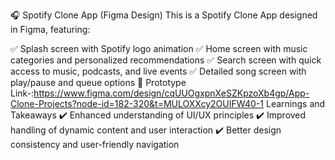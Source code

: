🎧 Spotify Clone App (Figma Design)
This is a Spotify Clone App designed in Figma, featuring:

✅ Splash screen with Spotify logo animation
✅ Home screen with music categories and personalized recommendations
✅ Search screen with quick access to music, podcasts, and live events
✅ Detailed song screen with play/pause and queue options
🔗 Prototype Link-:https://www.figma.com/design/cqUUOgxpnXeSZKpzoXb4gp/App-Clone-Projects?node-id=182-320&t=MULOXXcy2OUIFW40-1
Learnings and Takeaways
✔️ Enhanced understanding of UI/UX principles
✔️ Improved handling of dynamic content and user interaction
✔️ Better design consistency and user-friendly navigation

